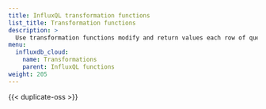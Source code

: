 ```yaml
---
title: InfluxQL transformation functions
list_title: Transformation functions
description: >
  Use transformation functions modify and return values each row of queried data.
menu:
  influxdb_cloud:
    name: Transformations
    parent: InfluxQL functions
weight: 205
---
```


{{< duplicate-oss >}}
